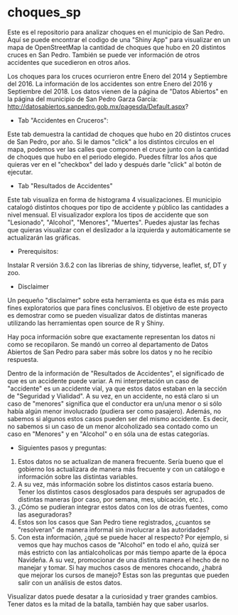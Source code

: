 # choques_sp
Este es el repositorio para analizar choques en el municipio de San Pedro. Aquí se puede encontrar el codigo de una "Shiny App" para visualizar en un mapa de OpenStreetMap la cantidad de choques que hubo en 20 distintos cruces en San Pedro. También se puede ver información de otros accidentes que sucedieron en otros años. 

Los choques para los cruces ocurrieron entre Enero del 2014 y Septiembre del 2016. La información de los accidentes son entre Enero del 2016 y Septiembre del 2018. Los datos vienen de la página de "Datos Abiertos" en la página del municipio de San Pedro Garza García: http://datosabiertos.sanpedro.gob.mx/pagesda/Default.aspx?

- Tab "Accidentes en Cruceros":

Este tab demuestra la cantidad de choques que hubo en 20 distintos cruces de San Pedro, por año. Si le damos "click" a los distintos circulos en el mapa, podemos ver las calles que componen el cruce junto con la cantidad de choques que hubo en el periodo elegido. Puedes filtrar los años que quieras ver en el "checkbox" del lado y después darle "click" al botón de ejecutar.

- Tab "Resultados de Accidentes"

Este tab visualiza en forma de histograma 4 visualizaciones. El municipio catalogó distintos choques por tipo de accidente y público las cantidades a nivel mensual. El visualizador explora los tipos de accidente que son "Lesionado", "Alcohol", "Menores", "Muertes". Puedes ajustar las fechas que quieras visualizar con el deslizador a la izquierda y automáticamente se actualizarán las gráficas. 

- Prerequisitos:

Instalar R versión 3.6.2 con las librerias de shiny, tidyverse, leaflet, sf, DT y zoo.

- Disclaimer

Un pequeño "disclaimer" sobre esta herramienta es que ésta es más para fines exploratorios que para fines conclusivos. El objetivo de este proyecto es demostrar como se pueden visualizar datos de distintas maneras utilizando las herramientas open source de R y Shiny. 

Hay poca información sobre que exactamente representan los datos ni como se recopilaron. Se mandó un correo al departamento de Datos Abiertos de San Pedro para saber más sobre los datos y no he recibio respuesta.

Dentro de la información de "Resultados de Accidentes", el significado de que es un accidente puede variar. A mi interpretación un caso de "accidente" es un accidente vial, ya que estos datos estaban en la sección de "Seguridad y Vialidad".
A su vez, en un accidente, no está claro si un caso de "menores" significa que el conductor era un/una menor o si sólo había algún menor involucrado (pudiera ser como pasajero). Además, no sabemos si algunos estos casos pueden ser del mismo accidente. Es decir, no sabemos si un caso de un menor alcoholizado sea contado como un caso en "Menores" y en "Alcohol" o en sóla una de estas categorías. 

- Siguientes pasos y preguntas:
1) Estos datos no se actualizan de manera frecuente. Sería bueno que el gobierno los actualizara de manera más frecuente y con un catálogo e información sobre las distintas variables.
2) A su vez, más información sobre los distintos casos estaría bueno. Tener los distintos casos desglosados para después ser agrupados de distintas maneras (por caso, por semana, mes, ubicación, etc.).
3) ¿Cómo se pudieran integrar estos datos con los de otras fuentes, como las aseguradoras?
4) Estos son los casos que San Pedro tiene registrados, ¿cuantos se "resolveran" de manera informal sin involucrar a las autoridades?
5) Con esta información, ¿qué se puede hacer al respecto? Por ejemplo, si vemos que hay muchos casos de "Alcohol" en todo el año, quizá ser más estricto con las antialcoholicas por más tiempo aparte de la época Navideña. A su vez, promocionar de una distinta manera el hecho de no manejar y tomar. Si hay muchos casos de menores chocando, ¿habrá que mejorar los cursos de manejo? Estas son las preguntas que pueden salir con un análisis de estos datos. 

Visualizar datos puede desatar a la curiosidad y traer grandes cambios. Tener datos es la mitad de la batalla, también hay que saber usarlos.



